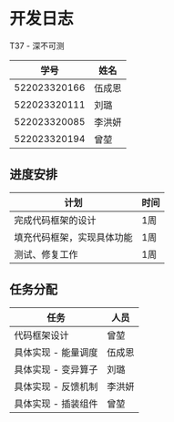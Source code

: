 # 开发日志

T37 - 深不可测

|学号|姓名|
|---|---|
|522023320166|伍成恩|
|522023320111|刘璐|
|522023320085|李洪妍|
|522023320194|曾堃|

## 进度安排

| 计划| 时间|
|---|---|
|完成代码框架的设计|1周|
|填充代码框架，实现具体功能|1周|
|测试、修复工作|1周|

## 任务分配

|任务|人员|
|---|---|
|代码框架设计|曾堃|
|具体实现 - 能量调度|伍成恩|
|具体实现 - 变异算子|刘璐|
|具体实现 - 反馈机制|李洪妍|
|具体实现 - 插装组件|曾堃|
